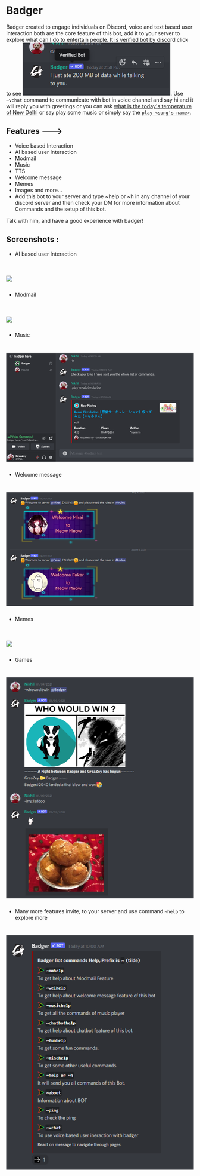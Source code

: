 
#                                       Badger

Badger created to engage individuals on Discord, voice and text based user interaction both are the core feature of this bot, add it to your server to explore what can I do to entertain people. It is verified bot by discord click to see ![verified badge](https://github.com/GreaZeY/badger-discord-bot/blob/main/screenshots/verified.PNG?raw=true).
Use `~vchat` command to communicate with bot in voice channel and say hi and it will reply you with greetings or you can ask [what is the today's temperature of New Delhi](https://github.com/GreaZeY/badger-discord-bot/blob/main/screenshots/temp.PNG) or say play some music or simply say the [`play <song's name>`](https://github.com/GreaZeY/badger-discord-bot/blob/main/screenshots/music.PNG).

## Features --->

* Voice based Interaction
* AI based user Interaction
* Modmail
* Music
* TTS
* Welcome message
* Memes
* Images and more...
* Add this bot to your server and type ~help or ~h in any channel of your discord server and then check your DM for more information about Commands and the setup of this bot.

Talk with him, and have a good experience with badger!

## Screenshots :
* AI based user Interaction
# ![](https://media.discordapp.net/attachments/804076014282997840/812109755547910174/unknown.png?width=596&height=701)
* Modmail
# ![](https://media.discordapp.net/attachments/804076014282997840/811972448312492072/unknown.png?width=529&height=525)
* Music
# ![](https://raw.githubusercontent.com/GreaZeY/badger-discord-bot/main/screenshots/music.PNG)
* Welcome message
# ![](https://raw.githubusercontent.com/GreaZeY/badger-discord-bot/main/screenshots/welcome.PNG)
* Memes
# ![](https://raw.githubusercontent.com/GreaZeY/badger-discord-bot/main/screenshots/memeandjoke.PNG)
* Games 
# ![](https://github.com/GreaZeY/badger-discord-bot/blob/main/screenshots/games.PNG?raw=true)
* Many more features invite, to your server and use command `~help` to explore more
# ![](https://raw.githubusercontent.com/GreaZeY/badger-discord-bot/main/screenshots/1.PNG)


